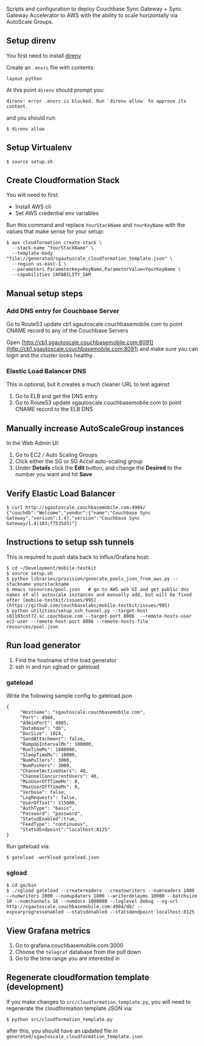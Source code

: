 
Scripts and configuration to deploy Couchbase Sync Gateway + Sync Gateway Accelerator to AWS with the ability to scale horizontally via AutoScale Groups.

## Setup direnv

You first need to install [direnv](https://github.com/direnv/direnv)

Create an `.envrc` file with contents:

```
layout python
```

At this point `direnv` should prompt you:

```
direnv: error .envrc is blocked. Run `direnv allow` to approve its content.
```

and you should run:

```
$ direnv allow
```

## Setup Virtualenv

```
$ source setup.sh
```

## Create Cloudformation Stack

You will need to first:

* Install AWS cli
* Set AWS credential env variables

Run this command and replace `YourStackName` and `YourKeyName` with the values that make sense for your setup:

```
$ aws cloudformation create-stack \
  --stack-name "YourStackName" \
  --template-body "file://generated/sgautoscale_cloudformation_template.json" \
  --region us-east-1 \
  --parameters ParameterKey=KeyName,ParameterValue=YourKeyName \
  --capabilities CAPABILITY_IAM
```

## Manual setup steps

### Add DNS entry for Couchbase Server

Go to Route53 update cb1.sgautoscale.couchbasemobile.com to point CNAME record to any of the Couchbase Servers

Open [http://cb1.sgautoscale.couchbasemobile.com:8091](http://cb1.sgautoscale.couchbasemobile.com:8091) and make sure you can login and the cluster looks healthy.


### Elastic Load Balancer DNS 

This is optional, but it creates a much cleaner URL to test against

1. Go to ELB and get the DNS entry
1. Go to Route53 update sgautoscale.couchbasemobile.com to point CNAME record to the ELB DNS

## Manually increase AutoScaleGroup instances

In the Web Admin UI:

1. Go to EC2 / Auto Scaling Groups
1. Click either the SG or SG Accel auto-scaling group
1. Under **Details** click the **Edit** button, and change the **Desired** to the number you want and hit **Save**


## Verify Elastic Load Balancer

```
$ curl http://sgautoscale.couchbasemobile.com:4984/
{"couchdb":"Welcome","vendor":{"name":"Couchbase Sync Gateway","version":1.4},"version":"Couchbase Sync Gateway/1.4(103;f7535d3)"}
```

## Instructions to setup ssh tunnels

This is required to push data back to Influx/Grafana host:

```
$ cd ~/Development/mobile-testkit
$ source setup.sh
$ python libraries/provision/generate_pools_json_from_aws.py --stackname yourstackname
$ emacs resources/pool.json   # go to AWS web UI and get public dns names of all autoscale instances and manually add, but will be fixed after [mobile-testkit/issues/995](https://github.com/couchbaselabs/mobile-testkit/issues/995)
$ python utilities/setup_ssh_tunnel.py --target-host s61103cnt72.sc.couchbase.com --target-port 8086  --remote-hosts-user ec2-user --remote-host-port 8086 --remote-hosts-file resources/pool.json
```

## Run load generator

1. Find the hostname of the load generator
1. ssh in and run sgload or gateload

### gateload

Write the following sample config to gateload.json

```
{
     "Hostname": "sgautoscale.couchbasemobile.com",
     "Port": 4984,
     "AdminPort": 4985,
     "Database": "db",
     "DocSize": 1024,
     "SendAttachment": false,
     "RampUpIntervalMs": 100000,
     "RunTimeMs": 1800000,
     "SleepTimeMs": 10000,
     "NumPullers": 3000,
     "NumPushers": 3000,
     "ChannelActiveUsers": 40,
     "ChannelConcurrentUsers": 40,
     "MinUserOffTimeMs": 0,
     "MaxUserOffTimeMs": 0,
     "Verbose": false,
     "LogRequests": false,
     "UserOffset": 115000,
     "AuthType": "basic",
     "Password": "password",
     "StatsdEnabled":true,
     "FeedType": "continuous",
     "StatsdEndpoint":"localhost:8125"
}
```

Run gateload via:

```
$ gateload -workload gateload.json
```


### sgload

```
$ cd go/bin
$ ./sgload gateload --createreaders --createwriters --numreaders 1000 --numwriters 1000 --numupdaters 1000 --writerdelayms 10000 --batchsize 10 --numchannels 10 --numdocs 1000000 --loglevel debug --sg-url http://sgautoscale.couchbasemobile.com:4984/db/ --expvarprogressenabled --statsdenabled --statsdendpoint localhost:8125
```

## View Grafana metrics

1. Go to grafana.couchbasemobile.com:3000
1. Choose the `telegraf` database from the pull down
1. Go to the time range you are interested in

## Regenerate cloudformation template (development)

If you make changes to `src/cloudformation_template.py`, you will need to regenerate the cloudformation template JSON via:

```
$ python src/cloudformation_template.py
```

after this, you should have an updated file in `generated/sgautoscale_cloudformation_template.json`








